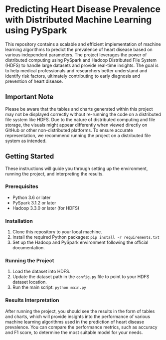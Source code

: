 # Predicting Heart Disease Prevalence with Distributed Machine Learning using PySpark

This repository contains a scalable and efficient implementation of machine learning algorithms to predict the prevalence of heart disease based on various independent parameters. The project leverages the power of distributed computing using PySpark and Hadoop Distributed File System (HDFS) to handle large datasets and provide real-time insights. The goal is to help medical professionals and researchers better understand and identify risk factors, ultimately contributing to early diagnosis and prevention of heart disease.

## Important Note

Please be aware that the tables and charts generated within this project may not be displayed correctly without re-running the code on a distributed file system like HDFS. Due to the nature of distributed computing and file storage, the visuals might appear differently when viewed directly on GitHub or other non-distributed platforms. To ensure accurate representation, we recommend running the project on a distributed file system as intended.

## Getting Started

These instructions will guide you through setting up the environment, running the project, and interpreting the results.

### Prerequisites

- Python 3.6 or later
- PySpark 3.1.2 or later
- Hadoop 3.3.0 or later (for HDFS)

### Installation

1. Clone this repository to your local machine.
2. Install the required Python packages: `pip install -r requirements.txt`
3. Set up the Hadoop and PySpark environment following the official documentation.

### Running the Project

1. Load the dataset into HDFS.
2. Update the dataset path in the `config.py` file to point to your HDFS dataset location.
3. Run the main script: `python main.py`

### Results Interpretation

After running the project, you should see the results in the form of tables and charts, which will provide insights into the performance of various machine learning algorithms used in the prediction of heart disease prevalence. You can compare the performance metrics, such as accuracy and F1 score, to determine the most suitable model for your needs.
